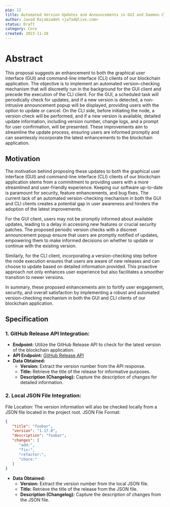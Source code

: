 ```yaml
---
pip: 12
title: Automated Version Updates and Announcements in GUI and Daemon Client
author: Javad Rajabzadeh <ja7ad@live.com>
status: Draft
category: Core
created: 2023-11-26
---
```


# Abstract

This proposal suggests an enhancement to both the graphical user interface (GUI) and command-line interface (CLI) clients of our blockchain application. The objective is to implement an automated version-checking mechanism that will discreetly run in the background for the GUI client and precede the execution of the CLI client. For the GUI, a scheduled task will periodically check for updates, and if a new version is detected, a non-intrusive announcement popup will be displayed, providing users with the option to update or cancel. On the CLI side, before initiating the node, a version check will be performed, and if a new version is available, detailed update information, including version number, change logs, and a prompt for user confirmation, will be presented. These improvements aim to streamline the update process, ensuring users are informed promptly and can seamlessly incorporate the latest enhancements to the blockchain application.

## Motivation

The motivation behind proposing these updates to both the graphical user interface (GUI) and command-line interface (CLI) clients of our blockchain application stems from a commitment to providing users with a more streamlined and user-friendly experience. Keeping our software up-to-date is paramount for security, feature enhancements, and bug fixes. The current lack of an automated version-checking mechanism in both the GUI and CLI clients creates a potential gap in user awareness and hinders the adoption of the latest improvements.

For the GUI client, users may not be promptly informed about available updates, leading to a delay in accessing new features or crucial security patches. The proposed periodic version checks with a discreet announcement popup ensure that users are promptly notified of updates, empowering them to make informed decisions on whether to update or continue with the existing version.

Similarly, for the CLI client, incorporating a version-checking step before the node execution ensures that users are aware of new releases and can choose to update based on detailed information provided. This proactive approach not only enhances user experience but also facilitates a smoother transition to newer versions.

In summary, these proposed enhancements aim to fortify user engagement, security, and overall satisfaction by implementing a robust and automated version-checking mechanism in both the GUI and CLI clients of our blockchain application.

## Specification

### 1. GitHub Release API Integration:

- **Endpoint:** Utilize the GitHub Release API to check for the latest version of the blockchain application.
- **API Endpoint:** [GitHub Release API](https://api.github.com/repos/pactus-project/pactus/releases/latest)
- **Data Obtained:**
   - **Version:** Extract the version number from the API response.
   - **Title:** Retrieve the title of the release for informative purposes.
   - **Description (Changelog):** Capture the description of changes for detailed information.

### 2. Local JSON File Integration:

   File Location: The version information will also be checked locally from a JSON file located in the project root.
   JSON File Format:

```json
{
   "title": "foobar",
   "version": "1.17.0",
   "description": "foobar",
   "changes": [
      "add:",
      "fix:",
      "refactor:",
      "chore:"
   ]
}
```

- **Data Obtained:**
    - **Version:** Extract the version number from the local JSON file.
    - **Title:** Retrieve the title of the release from the JSON file.
    - **Description (Changelog):** Capture the description of changes from the JSON file.

